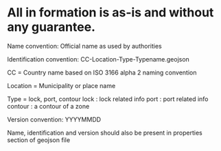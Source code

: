 All in formation is as-is and without any guarantee.
====================================================

Name convention:
Official name as used by authorities

Identification convention: 
CC-Location-Type-Typename.geojson

CC			= Country name based on ISO 3166 alpha 2 naming convention

Location	= Municipality or place name 

Type		= lock, port, contour
				lock	: lock related info
				port	: port related info
				contour	: a contour of a zone		

Version convention:
YYYYMMDD

Name, identification and version should also be present in properties section of geojson file